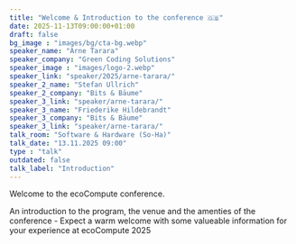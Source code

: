 ```yaml
---
title: "Welcome & Introduction to the conference 🇬🇧"
date: 2025-11-13T09:00:00+01:00
draft: false
bg_image : "images/bg/cta-bg.webp"
speaker_name: "Arne Tarara"
speaker_company: "Green Coding Solutions"
speaker_image : "images/logo-2.webp"
speaker_link: "speaker/2025/arne-tarara/"
speaker_2_name: "Stefan Ullrich"
speaker_2_company: "Bits & Bäume"
speaker_3_link: "speaker/arne-tarara/"
speaker_3_name: "Friederike Hildebrandt"
speaker_3_company: "Bits & Bäume"
speaker_3_link: "speaker/arne-tarara/"
talk_room: "Software & Hardware (So-Ha)"
talk_date: "13.11.2025 09:00"
type : "talk"
outdated: false
talk_label: "Introduction"
---
```


Welcome to the ecoCompute conference.

An introduction to the program, the venue and the amenties of the conference - Expect a warm welcome with some valueable information for your experience at ecoCompute 2025
